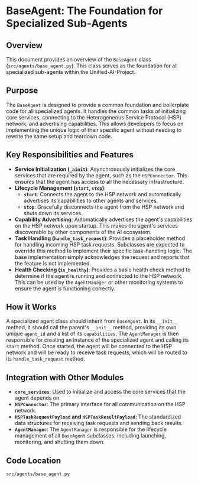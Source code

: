 # BaseAgent: The Foundation for Specialized Sub-Agents

## Overview

This document provides an overview of the `BaseAgent` class (`src/agents/base_agent.py`). This class serves as the foundation for all specialized sub-agents within the Unified-AI-Project.

## Purpose

The `BaseAgent` is designed to provide a common foundation and boilerplate code for all specialized agents. It handles the common tasks of initializing core services, connecting to the Heterogeneous Service Protocol (HSP) network, and advertising capabilities. This allows developers to focus on implementing the unique logic of their specific agent without needing to rewrite the same setup and teardown code.

## Key Responsibilities and Features

*   **Service Initialization (`_ainit`)**: Asynchronously initializes the core services that are required by the agent, such as the `HSPConnector`. This ensures that the agent has access to all the necessary infrastructure.
*   **Lifecycle Management (`start`, `stop`)**:
    *   **`start`**: Connects the agent to the HSP network and automatically advertises its capabilities to other agents and services.
    *   **`stop`**: Gracefully disconnects the agent from the HSP network and shuts down its services.
*   **Capability Advertising**: Automatically advertises the agent's capabilities on the HSP network upon startup. This makes the agent's services discoverable by other components of the AI ecosystem.
*   **Task Handling (`handle_task_request`)**: Provides a placeholder method for handling incoming HSP task requests. Subclasses are expected to override this method to implement their specific task-handling logic. The base implementation simply acknowledges the request and reports that the feature is not implemented.
*   **Health Checking (`is_healthy`)**: Provides a basic health check method to determine if the agent is running and connected to the HSP network. This can be used by the `AgentManager` or other monitoring systems to ensure the agent is functioning correctly.

## How it Works

A specialized agent class should inherit from `BaseAgent`. In its `__init__` method, it should call the parent's `__init__` method, providing its own unique `agent_id` and a list of its `capabilities`. The `AgentManager` is then responsible for creating an instance of the specialized agent and calling its `start` method. Once started, the agent will be connected to the HSP network and will be ready to receive task requests, which will be routed to its `handle_task_request` method.

## Integration with Other Modules

*   **`core_services`**: Used to initialize and access the core services that the agent depends on.
*   **`HSPConnector`**: The primary interface for all communication on the HSP network.
*   **`HSPTaskRequestPayload` and `HSPTaskResultPayload`**: The standardized data structures for receiving task requests and sending back results.
*   **`AgentManager`**: The `AgentManager` is responsible for the lifecycle management of all `BaseAgent` subclasses, including launching, monitoring, and shutting them down.

## Code Location

`src/agents/base_agent.py`